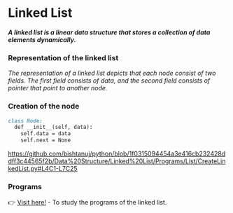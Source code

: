 # Linked List
***A linked list is a linear data structure that stores a collection of data elements dynamically.***

### Representation of the linked list
_The representation of a linked list depicts that each node consist of two fields. The first field consists of data, and the second field consists of pointer that point to another node._

### Creation of the node
```md
class Node:
  def __init__(self, data):
    self.data = data
    self.next = None
```
https://github.com/bishtanuj/python/blob/1f0315094454a3e416cb232428ddff3c44565f2b/Data%20Structure/Linked%20List/Programs/List/CreateLinkedList.py#L4C1-L7C25

### Programs
👉 [Visit here!](https://github.com/bishtanuj/python/tree/main/Data%20Structure/Linked%20List/Programs#list-of-programs) - To study the programs of the linked list.
